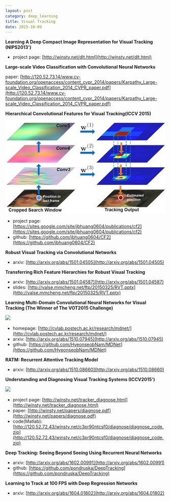 ```yaml
---
layout: post
category: deep_learning
title: Visual Tracking
date: 2015-10-09
---
```


**Learning A Deep Compact Image Representation for Visual Tracking (NIPS2013')**

- project page: [http://winsty.net/dlt.html](http://winsty.net/dlt.html)

**Large-scale Video Classification with Convolutional Neural Networks**

paper: [http://120.52.73.14/www.cv-foundation.org/openaccess/content_cvpr_2014/papers/Karpathy_Large-scale_Video_Classification_2014_CVPR_paper.pdf](http://120.52.73.14/www.cv-foundation.org/openaccess/content_cvpr_2014/papers/Karpathy_Large-scale_Video_Classification_2014_CVPR_paper.pdf)

**Hierarchical Convolutional Features for Visual Tracking(ICCV 2015)**

<img src="/assets/visual-tracking/Hierarchical_Convolutional_Features_for_Visual_Tracking_teaser.jpg"/>

- project page: [https://sites.google.com/site/jbhuang0604/publications/cf2](https://sites.google.com/site/jbhuang0604/publications/cf2)
- github: [https://github.com/jbhuang0604/CF2](https://github.com/jbhuang0604/CF2)

**Robust Visual Tracking via Convolutional Networks**

- arxiv: [http://arxiv.org/abs/1501.04505](http://arxiv.org/abs/1501.04505)

**Transferring Rich Feature Hierarchies for Robust Visual Tracking**

- arxiv: [http://arxiv.org/abs/1501.04587](http://arxiv.org/abs/1501.04587)
- slides: [http://valse.mmcheng.net/ftp/20150325/RVT.pptx](http://valse.mmcheng.net/ftp/20150325/RVT.pptx)

**Learning Multi-Domain Convolutional Neural Networks for Visual Tracking (The Winner of The VOT2015 Challenge)**

![](http://cvlab.postech.ac.kr/research/mdnet/images_/mdnet_.png)

- homepage: [http://cvlab.postech.ac.kr/research/mdnet/](http://cvlab.postech.ac.kr/research/mdnet/)
- arxiv: [http://arxiv.org/abs/1510.07945](http://arxiv.org/abs/1510.07945)
- github: [https://github.com/HyeonseobNam/MDNet](https://github.com/HyeonseobNam/MDNet)

**RATM: Recurrent Attentive Tracking Model**

- arxiv: [http://arxiv.org/abs/1510.08660](http://arxiv.org/abs/1510.08660)

**Understanding and Diagnosing Visual Tracking Systems (ICCV2015')**

![](http://winsty.net/diagnose/pipeline.png)

- project page: [http://winsty.net/tracker_diagnose.html](http://winsty.net/tracker_diagnose.html)
- paper: [http://winsty.net/papers/diagnose.pdf](http://winsty.net/papers/diagnose.pdf)
- code(Matlab): [http://120.52.72.43/winsty.net/c3pr90ntcsf0/diagnose/diagnose_code.zip](http://120.52.72.43/winsty.net/c3pr90ntcsf0/diagnose/diagnose_code.zip)

**Deep Tracking: Seeing Beyond Seeing Using Recurrent Neural Networks**

- arxiv: [http://arxiv.org/abs/1602.00991](http://arxiv.org/abs/1602.00991)
- github: [https://github.com/pondruska/DeepTracking](https://github.com/pondruska/DeepTracking)

**Learning to Track at 100 FPS with Deep Regression Networks**

- arxiv: [http://arxiv.org/abs/1604.01802](http://arxiv.org/abs/1604.01802)